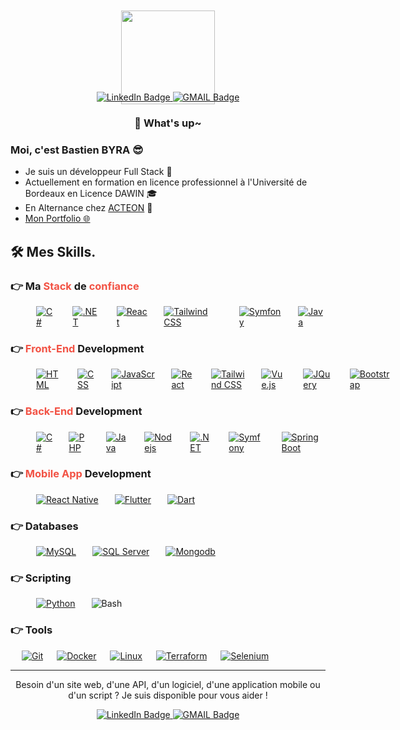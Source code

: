 <div style="margin-top:-30px;" align="center">
    <img src="https://media1.giphy.com/media/v1.Y2lkPTc5MGI3NjExZTUwMGE3MGNhOGU4MGFkMzg2ZWU0MzM3N2VjN2ZiMjBjZjY3NmY3NyZlcD12MV9pbnRlcm5hbF9naWZzX2dpZklkJmN0PXM/gjrYDwbjnK8x36xZIO/giphy.gif" width="150"/>
</div>

<div style="margin-top:-20px; margin-bottom: 15px;" align="center">
  <a href="https://www.linkedin.com/in/bastien-byra-848998209/">
    <img src="https://img.shields.io/badge/LinkedIn-blue?style=for-the-badge&logo=linkedin&logoColor=white" alt="LinkedIn Badge"/>
  </a>
  <a href="mailto:byra.bastien@gmail.com">
    <img src="https://img.shields.io/badge/Gmail-D14836?style=for-the-badge&logo=gmail&logoColor=white&link=mailto:byra.bastien@gmail.com" alt="GMAIL Badge"/>
  </a>
  <h3>👋 What's up~</h3>
</div>

### Moi, c'est Bastien BYRA 😎

- Je suis un développeur Full Stack 🚀
- Actuellement en formation en licence professionnel à l'Université de Bordeaux en Licence DAWIN 🎓
- En Alternance chez [ACTEON](https://www.acteongroup.com/en/) 🏢
- [Mon Portfolio 🌐](https://bastienbyra.github.io/Portfolio/)

## 🛠️ Mes Skills.

### 👉 Ma <span style="color:#F25244">Stack</span> de <span style="color:#F25244">confiance</span>

<div style="display:flex; gap:6px; margin-left:41px;">
    <a href="https://dotnet.microsoft.com/en-us/languages/csharp" target="_blank"> 
     <img alt="C#" src="https://img.shields.io/badge/C%23-239120?style=for-the-badge&logo=c-sharp&logoColor=white">
   </a>
    &emsp;
        <a href="https://dotnet.microsoft.com/en-us/" target="_blank">
     <img alt=".NET" src="https://img.shields.io/badge/.NET-5C2D91?style=for-the-badge&logo=.net&logoColor=white">
    </a>
        &emsp;
    <a href="https://fr.legacy.reactjs.org/" target="_blank">
     <img alt="React" src="https://img.shields.io/badge/React-20232A?style=for-the-badge&logo=react&logoColor=61DAFB">
   </a>
        &emsp;
    <a href="https://tailwindcss.com/" target="_blank">
     <img alt="Tailwind CSS" src="https://img.shields.io/badge/Tailwind_CSS-38B2AC?style=for-the-badge&logo=tailwind-css&logoColor=white">
   </a>
   &emsp;
    <a href="https://symfony.com/" target="_blank">
     <img alt="Symfony" src="https://img.shields.io/badge/symfony-%23000000.svg?style=for-the-badge&logo=symfony&logoColor=white">
   </a>
        &emsp;
   <a href="https://dev.java/" target="_blank">
     <img alt="Java" src="https://img.shields.io/badge/Java-ED8B00?style=for-the-badge&logo=openjdk&logoColor=white">
   </a>
</div>

### 👉 <span style="color:#F25244">Front-End</span> Development

<div style="display:flex; gap:6px; margin-left:41px;">
     <a href="#"><img alt="HTML" src="https://img.shields.io/badge/HTML5-E34F26?style=for-the-badge&logo=html5&logoColor=white"></a>
    &emsp;
     <a href="#"><img alt="CSS" src="https://img.shields.io/badge/CSS3-1572B6?style=for-the-badge&logo=css3&logoColor=white"></a>
        &emsp;
     <a href="#"><img alt="JavaScript" src="https://img.shields.io/badge/JavaScript-F7DF1E?style=for-the-badge&logo=javascript&logoColor=black"></a>
   &emsp;
   <a href="https://fr.legacy.reactjs.org/" target="_blank">
     <img alt="React" src="https://img.shields.io/badge/React-20232A?style=for-the-badge&logo=react&logoColor=61DAFB">
   </a>
        &emsp;
    <a href="https://tailwindcss.com/" target="_blank">
     <img alt="Tailwind CSS" src="https://img.shields.io/badge/Tailwind_CSS-38B2AC?style=for-the-badge&logo=tailwind-css&logoColor=white">
   </a>
    &emsp;
    <a href="https://vuejs.org/" target="_blank">
     <img alt="Vue.js" src="https://img.shields.io/badge/Vue.js-35495E?style=for-the-badge&logo=vue.js&logoColor=4FC08D">
   </a>
       &emsp;
    <a href="https://jquery.com/" target="_blank">
     <img alt="JQuery" src="https://img.shields.io/badge/jQuery-0769AD?style=for-the-badge&logo=jquery&logoColor=white">
   </a>
    &emsp;
    <a href="https://getbootstrap.com/" target="_blank">
     <img alt="Bootstrap" src="https://img.shields.io/badge/Bootstrap-563D7C?style=for-the-badge&logo=bootstrap&logoColor=white">
   </a>
</div>

### 👉 <span style="color:#F25244">Back-End</span> Development

<div style="display:flex; gap:6px; margin-left:41px;">
    <a href="https://dotnet.microsoft.com/en-us/languages/csharp" target="_blank"> 
     <img alt="C#" src="https://img.shields.io/badge/C%23-239120?style=for-the-badge&logo=c-sharp&logoColor=white">
   </a>
    &emsp;
        <a href="https://www.php.net/" target="_blank">
     <img alt="PHP" src="https://img.shields.io/badge/PHP-777BB4?style=for-the-badge&logo=php&logoColor=white">
    </a>
        &emsp;
   <a href="https://dev.java/" target="_blank">
     <img alt="Java" src="https://img.shields.io/badge/Java-ED8B00?style=for-the-badge&logo=openjdk&logoColor=white">
   </a>
   &emsp;
   <a href="https://nodejs.org/en" target="_blank">
     <img alt="Nodejs" src="https://img.shields.io/badge/Node.js-43853D?style=for-the-badge&logo=node.js&logoColor=white">
   </a>
        &emsp;
    <a href="https://dotnet.microsoft.com/en-us/" target="_blank">
     <img alt=".NET" src="https://img.shields.io/badge/.NET-5C2D91?style=for-the-badge&logo=.net&logoColor=white">
   </a>
    &emsp;
    <a href="https://symfony.com/" target="_blank">
     <img alt="Symfony" src="https://img.shields.io/badge/symfony-%23000000.svg?style=for-the-badge&logo=symfony&logoColor=white">
   </a>
       &emsp;
    <a href="https://spring.io/projects/spring-boot" target="_blank">
     <img alt="Spring Boot" src="https://img.shields.io/badge/Spring-6DB33F?style=for-the-badge&logo=spring&logoColor=white">
   </a>
</div>

### 👉 <span style="color:#F25244">Mobile App</span> Development

<div style="display:flex; gap:6px; margin-left:41px;">
    <a href="https://reactnative.dev/" target="_blank"> 
     <img alt="React Native" src="https://img.shields.io/badge/react_native-%2320232a.svg?style=for-the-badge&logo=react&logoColor=%2361DAFB">
   </a>
    &emsp;
        <a href="https://flutter.dev/" target="_blank">
     <img alt="Flutter" src="https://img.shields.io/badge/Flutter-%2302569B.svg?style=for-the-badge&logo=Flutter&logoColor=white">
    </a>
        &emsp;
   <a href="https://dart.dev/" target="_blank">
     <img alt="Dart" src="https://img.shields.io/badge/dart-%230175C2.svg?style=for-the-badge&logo=dart&logoColor=white">
   </a>
</div>

### 👉 Databases

<div style="display:flex; gap:6px; margin-left:41px;">
    <a href="https://www.mysql.com/fr/" target="_blank"> 
     <img alt="MySQL" src="https://img.shields.io/badge/mysql-%2300f.svg?style=for-the-badge&logo=mysql&logoColor=white">
   </a>
    &emsp;
        <a href="https://www.microsoft.com/fr-fr/sql-server/sql-server-2022" target="_blank">
     <img alt="SQL Server" src="https://img.shields.io/badge/Microsoft%20SQL%20Server-CC2927?style=for-the-badge&logo=microsoft%20sql%20server&logoColor=white">
    </a>
        &emsp;
   <a href="https://www.mongodb.com/fr-fr" target="_blank">
     <img alt="Mongodb" src="https://img.shields.io/badge/MongoDB-%234ea94b.svg?style=for-the-badge&logo=mongodb&logoColor=white">
   </a>
</div>

### 👉 Scripting

<div style="display:flex; gap:6px; margin-left:41px;">
    <a href="https://www.python.org/" target="_blank"> 
     <img alt="Python" src="https://img.shields.io/badge/python-3670A0?style=for-the-badge&logo=python&logoColor=ffdd54">
   </a>
    &emsp;
     <a><img alt="Bash" src="https://img.shields.io/badge/shell_script-%23121011.svg?style=for-the-badge&logo=gnu-bash&logoColor=white"></a>
</div>

### 👉 Tools

<p>
  &emsp;
    <a href="https://git-scm.com/"><img alt="Git" src="https://img.shields.io/badge/git-%23F05033.svg?style=for-the-badge&logo=git&logoColor=white"></a>
  &emsp;
    <a href="https://www.docker.com/"><img alt="Docker" src="https://img.shields.io/badge/docker-%230db7ed.svg?style=for-the-badge&logo=docker&logoColor=white"></a>
  &emsp;
    <a href="#"><img alt="Linux" src="https://img.shields.io/badge/Linux-FCC624?style=for-the-badge&logo=linux&logoColor=black"></a>
  &emsp;
    <a href="https://www.terraform.io/"><img alt="Terraform" src="https://img.shields.io/badge/terraform-%235835CC.svg?style=for-the-badge&logo=terraform&logoColor=white"></a>
  &emsp;
    <a href="https://www.selenium.dev/"><img alt="Selenium" src="https://img.shields.io/badge/-selenium-%43B02A?style=for-the-badge&logo=selenium&logoColor=white"></a>
</p>

---

<div align="center">
<p>Besoin d'un site web, d'une API, d'un logiciel, d'une application mobile ou d'un script ? Je suis disponible pour vous aider !</p>
  <a href="https://www.linkedin.com/in/bastien-byra-848998209/">
    <img src="https://img.shields.io/badge/LinkedIn-blue?style=for-the-badge&logo=linkedin&logoColor=white" alt="LinkedIn Badge"/>
  </a>
  <a href="mailto:byra.bastien@gmail.com">
    <img src="https://img.shields.io/badge/Gmail-D14836?style=for-the-badge&logo=gmail&logoColor=white&link=mailto:byra.bastien@gmail.com" alt="GMAIL Badge"/>
  </a>
</div>
